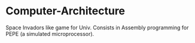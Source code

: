 # Computer-Architecture
Space Invadors like game for Univ. Consists in Assembly programming for PEPE (a simulated microprocessor).
